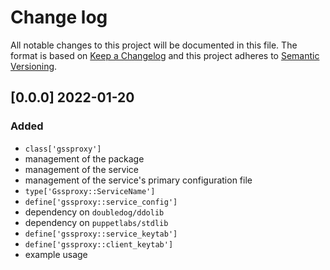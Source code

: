 <!--
This file is part of the doubledog-gssproxy Puppet module.
Copyright 2022 John Florian
SPDX-License-Identifier: GPL-3.0-or-later

Template

## [VERSION] WIP
### Added
### Changed
### Deprecated
### Removed
### Fixed
### Security

-->

# Change log

All notable changes to this project will be documented in this file.  The format is based on [Keep a Changelog](http://keepachangelog.com/en/1.0.0/) and this project adheres to [Semantic Versioning](http://semver.org).

## [0.0.0] 2022-01-20
### Added
- `class['gssproxy']`
- management of the package
- management of the service
- management of the service's primary configuration file
- `type['Gssproxy::ServiceName']`
- `define['gssproxy::service_config']`
- dependency on `doubledog/ddolib`
- dependency on `puppetlabs/stdlib`
- `define['gssproxy::service_keytab']`
- `define['gssproxy::client_keytab']`
- example usage

